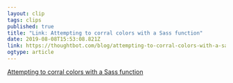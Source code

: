 ```yaml
---
layout: clip 
tags: clips 
published: true 
title: "Link: Attempting to corral colors with a Sass function" 
date: 2019-08-08T15:53:08.821Z 
link: https://thoughtbot.com/blog/attempting-to-corral-colors-with-a-sass-function 
ogtype: article 
---
```

[Attempting to corral colors with a Sass function](https://thoughtbot.com/blog/attempting-to-corral-colors-with-a-sass-function) 
